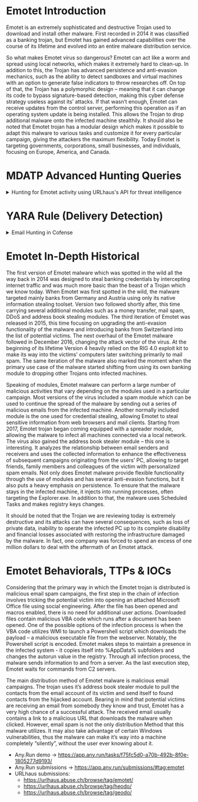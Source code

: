 # Emotet Introduction
Emotet is an extremely sophisticated and destructive Trojan used to download and install other malware. First recorded in 2014 it was classified as a banking trojan, but Emotet has gained advanced capabilities over the course of its lifetime and evolved into an entire malware distribution service. 

So what makes Emotet virus so dangerous? Emotet can act like a worm and spread using local networks, which makes it extremely hard to clean-up. In addition to this, the Trojan has advanced persistence and anti-evasion mechanics, such as the ability to detect sandboxes and virtual machines with an option to generate false indicators to throw researches off. On top of that, the Trojan has a polymorphic design – meaning that it can change its code to bypass signature-based detection, making this cyber defense strategy useless against its’ attacks. If that wasn’t enough, Emotet can receive updates from the control server, performing this operation as if an operating system update is being installed. This allows the Trojan to drop additional malware onto the infected machine stealthily. It should also be noted that Emotet trojan has a modular design which makes it possible to adapt this malware to various tasks and customize it for every particular campaign, giving the attackers the maximum flexibility. Today Emotet is targeting governments, corporations, small businesses, and individuals, focusing on Europe, America, and Canada.

# MDATP Advanced Hunting Queries
<details>
<summary>Hunting for Emotet activity using URLhaus's API for threat intelligence</summary>
<p>
    
```
// Hunting for Emotet activity using URLhaus's API for threat intelligence
let get_ext_data = (externaldata(raw_intel: string) [@"https://urlhaus.abuse.ch/downloads/csv_recent/"]
with (format="txt")
| where raw_intel !startswith "#"
| extend data = parse_csv(raw_intel)
| extend url = tostring(data[2])
| where data[5] has ("emotet") or data[5] has ("heodo"));
let urlhaus_domain = materialize (get_ext_data
| extend domain = extract("https?://([^/]+)", 1, tostring(data[2]))
| where domain !has "urldefense.com"
| project domain);
let urlhaus_url = materialize (get_ext_data
| project url);
let host_activity = materialize (urlhaus_url
| join (DeviceEvents
| where Timestamp > ago (7d))
on $left.url == $right.RemoteUrl
| distinct DeviceId);
let cmd_activity = materialize (host_activity
| join (DeviceProcessEvents
| where Timestamp > ago (7d))
on $left.DeviceId == $right.DeviceId
| project ProcessCommandLine);
let file_activity = materialize (host_activity
| join (DeviceFileEvents
| where Timestamp > ago (7d))
on $left.DeviceId == $right.DeviceId
| project InitiatingProcessCommandLine);
search in (DeviceEvents, DeviceNetworkEvents, DeviceProcessEvents, DeviceFileEvents)
Timestamp > ago (7d)
| where DeviceId in (host_activity) and 
    (RemoteUrl in (urlhaus_url) or 
    RemoteUrl in (urlhaus_domain) or 
    ProcessCommandLine has_any (urlhaus_domain) or 
    (
        (
            InitiatingProcessCommandLine has_any (urlhaus_domain) or 
            (InitiatingProcessFileName=="iexplore.exe" or InitiatingProcessFileName=="chrome.exe" or InitiatingProcessFileName=="msedge.exe" or InitiatingProcessFileName contains "MicrosoftEdge")
        ) and FileName endswith ".doc")
    )
| sort by Timestamp
```
</p>
</details>

# YARA Rule (Delivery Detection)
<details>
<summary>Email Hunting in Cofense</summary>
<p>
    
```YARA
meta:
  rule_context="Internal Safe"
strings: 
  $subj0=/Subject\:\s(.*\:\s)?\[EXTERNAL\]\s\w+,\s\w+((\s\w\.)|(.*\(\w+\)|.*@va\.gov))/ nocase
  $subj1=/UPS\sShip\sNotification\,\sTracking\sNumber\s\d/ ascii
  $subj2=/Please\sapprove/ nocase
  $subj3=/Quote\sverification/ nocase
  $subj4=/Past\sDue\sinvoice/ nocase
  $subj5=/open\sinvoice/ nocase
  $subj6=/Veterans\sto\smeet\sin\sMarch/ nocase
  $subj7=/LEX-CHIP\sQuarterly\sMeeting/ nocase
  $rare0=/Subject\:\s(.*\:\s)?\[EXTERNAL\](\s.*\:)?\s\w+,?\s\w+/ nocase
  $relay0=/Received:\sfrom\s\w+\.websitewelcome\.com/ nocase
  $relay1=/Received:\sfrom\s\w+\.syncdot\.com/ nocase
  $relay2=/Received:\sfrom\s\w+\.bizmail\.nifty\.com/ nocase
  $relay3=/Received:\sfrom\s\w+\.maychuemail\.com/ nocase
  $relay4=/Received:\sfrom\s\w+\.elcastillorio\.com\.mx/ nocase
  $domain0=/From\:.*sharepointonline\.com/ nocase
  $domain1=/From\:.*ups\.com/ nocase
  $domain2=/From\:.*microsoft\.com/ nocase
  $internal0=/X\-MS\-Exchange\-Organization\-AuthAs\:\sInternal/ fullword
  $internal1=/x-sharing-wssbaseurl:\s.*va\.gov.*/ nocase
  $mailer=/X-Mailer:\sMicrosoft\sOutlook/ nocase
condition:
  ((any of ($subj*)) or ($rare0 and any of ($relay*))) and (not any of ($domain*) and not any of ($internal*) and not $mailer)
```
</p>
</details>

# Emotet In-Depth Historical
The first version of Emotet malware which was spotted in the wild all the way back in 2014 was designed to steal banking credentials by intercepting internet traffic and was much more basic than the beast of a Trojan which we know today. When Emotet was first spotted in the wild, the malware targeted mainly banks from Germany and Austria using only its native information stealing toolset. Version two followed shortly after, this time carrying several additional modules such as a money transfer, mail spam, DDoS and address book stealing modules. The third iteration of Emotet was released in 2015, this time focusing on upgrading the anti-evasion functionality of the malware and introducing banks from Switzerland into the list of potential victims. The next overhaul of the Emotet malware followed in December 2016, changing the attack vector of the virus. At the beginning of its lifetime Version 4 heavily relied on the RIG 4.0 exploit kit to make its way into the victims' computers later switching primarily to mail spam. The same iteration of the malware also marked the moment when the primary use case of the malware started shifting from using its own banking module to dropping other Trojans onto infected machines.

Speaking of modules, Emotet malware can perform a large number of malicious activities that vary depending on the modules used in a particular campaign. Most versions of the virus included a spam module which can be used to continue the spread of the malware by sending out a series of malicious emails from the infected machine. Another normally included module is the one used for credential stealing, allowing Emotet to steal sensitive information from web browsers and mail clients. Starting from 2017, Emotet trojan began coming equipped with a spreader module, allowing the malware to infect all machines connected via a local network. The virus also gained the address book stealer module – this one is interesting. It analyzes the relationship between email senders and receivers and uses the collected information to enhance the effectiveness of subsequent campaigns originating from the users’ PC, allowing to target friends, family members and colleagues of the victim with personalized spam emails. Not only does Emotet malware provide flexible functionality through the use of modules and has several anti-evasion functions, but it also puts a heavy emphasis on persistence. To ensure that the malware stays in the infected machine, it injects into running processes, often targeting the Explorer.exe. In addition to that, the malware uses Scheduled Tasks and makes registry keys changes.

It should be noted that the Trojan we are reviewing today is extremely destructive and its attacks can have several consequences, such as loss of private data, inability to operate the infected PC up to its complete disability and financial losses associated with restoring the infrastructure damaged by the malware. In fact, one company was forced to spend an excess of one million dollars to deal with the aftermath of an Emotet attack.

# Emotet Behaviorals, TTPs & IOCs
Considering that the primary way in which the Emotet trojan is distributed is malicious email spam campaigns, the first step in the chain of infection involves tricking the potential victim into opening an attached Microsoft Office file using social engineering. After the file has been opened and macros enabled, there is no need for additional user actions. Downloaded files contain malicious VBA code which runs after a document has been opened. One of the possible options of the infection process is when the VBA code utilizes WMI to launch a Powershell script which downloads the payload – a malicious executable file from the webserver. Notably, the Powershell script is encoded. Emotet makes steps to maintain a presence in the infected system - it copies itself into %AppData% subfolders and changes the autorun value in the registry. Through all infection process, the malware sends information to and from a server. As the last execution step, Emotet waits for commands from C2 servers.

The main distribution method of Emotet malware is malicious email campaigns. The trojan uses it’s address book stealer module to pull the contacts from the email account of its victim and send itself to found contacts from the hijacked account. Bearing in mind that potential victims are receiving an email from somebody they know and trust, Emotet has a very high chance of a successful attack. The received email usually contains a link to a malicious URL that downloads the malware when clicked. However, email spam is not the only distribution Method that this malware utilizes. It may also take advantage of certain Windows vulnerabilities, thus the malware can make it’s way into a machine completely “silently”, without the user ever knowing about it.

* Any.Run demo -> https://app.any.run/tasks/f75fc5d0-a70b-492b-8f0e-1805277d9193/
* Any.Run submissions -> https://app.any.run/submissions/#tag:emotet
* URLhaus submissions:
     * https://urlhaus.abuse.ch/browse/tag/emotet/
     * https://urlhaus.abuse.ch/browse/tag/heodo/
     * https://urlhaus.abuse.ch/browse/tag/geodo/
